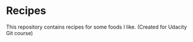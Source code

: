 # Recipes

This repository contains recipes for some foods I like.
(Created for Udacity Git course)
